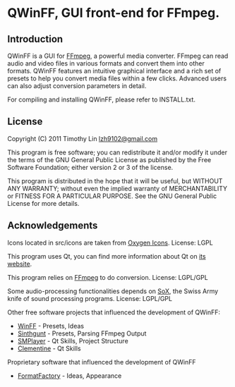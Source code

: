 QWinFF, GUI front-end for FFmpeg.
=================================

Introduction
------------

QWinFF is a GUI for [FFmpeg](http://ffmpeg.org), a powerful media converter.
FFmpeg can read audio and video files in various formats and convert them into
other formats. QWinFF features an intuitive graphical interface and a rich set
of presets to help you convert media files within a few clicks. Advanced users
can also adjust conversion parameters in detail.

For compiling and installing QWinFF, please refer to INSTALL.txt.

License
-------

Copyright (C) 2011 Timothy Lin <lzh9102@gmail.com>

This program is free software; you can redistribute it and/or modify
it under the terms of the GNU General Public License as published by
the Free Software Foundation; either version 2 or 3 of the license.

This program is distributed in the hope that it will be useful,
but WITHOUT ANY WARRANTY; without even the implied warranty of
MERCHANTABILITY or FITNESS FOR A PARTICULAR PURPOSE. See the
GNU General Public License for more details.

Acknowledgements
----------------

Icons located in src/icons are taken from [Oxygen Icons](www.oxygen-icons.org).
License: LGPL

This program uses Qt, you can find more information about Qt on
[its website](http://qt.nokia.com/products).

This program relies on [FFmpeg](ffmpeg.org) to do conversion.
License: LGPL/GPL

Some audio-processing functionalities depends on
[SoX](http://sox.sourceforge.net), the Swiss Army knife of
sound processing programs.
License: LGPL/GPL

Other free software projects that influenced the development of QWinFF:

  - [WinFF](http://winff.org) - Presets, Ideas
  - [Sinthgunt](http://code.google.com/p/sinthgunt) - Presets, Parsing FFmpeg Output
  - [SMPlayer](http://smplayer.sourceforge.net) - Qt Skills, Project Structure
  - [Clementine](http://www.clementine-player.org) - Qt Skills

Proprietary software that influenced the development of QWinFF

  - [FormatFactory](http://www.formatoz.com) - Ideas, Appearance
